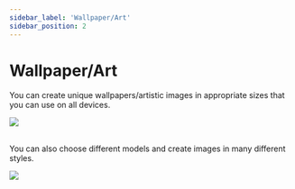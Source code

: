 ```yaml
---
sidebar_label: 'Wallpaper/Art'
sidebar_position: 2
---
```


# Wallpaper/Art

You can create unique wallpapers/artistic images in appropriate sizes that you can use on all devices. 

<img src="https://stock-image.s3.amazonaws.com/guideimages/wallpaper1.webp"/>
<br/>
<br/>

You can also choose different models and create images in many different styles.

<img src="https://stock-image.s3.amazonaws.com/guideimages/wallpaper2.webp"/>